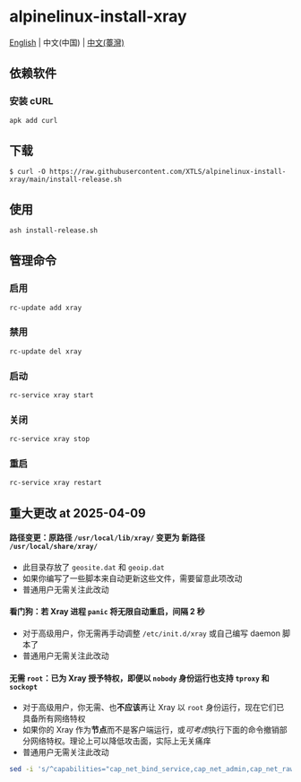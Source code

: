 # alpinelinux-install-xray

[English](README.md) | 中文(中国) | [中文(薹灣)](README_zh-tw.md)

## 依赖软件

### 安装 cURL

```sh
apk add curl
```

## 下载

```
$ curl -O https://raw.githubusercontent.com/XTLS/alpinelinux-install-xray/main/install-release.sh
```

## 使用

```sh
ash install-release.sh
```

## 管理命令

### 启用

```sh
rc-update add xray
```

### 禁用

```sh
rc-update del xray
```

### 启动

```sh
rc-service xray start
```

### 关闭

```sh
rc-service xray stop
```

### 重启

```sh
rc-service xray restart
```

## 重大更改 at 2025-04-09

#### 路径变更：原路径 `/usr/local/lib/xray/` 变更为 新路径 `/usr/local/share/xray/`

- 此目录存放了 `geosite.dat` 和 `geoip.dat`
- 如果你编写了一些脚本来自动更新这些文件，需要留意此项改动
- 普通用户无需关注此改动

#### 看门狗：若 Xray 进程 `panic` 将无限自动重启，间隔 2 秒

- 对于高级用户，你无需再手动调整 `/etc/init.d/xray` 或自己编写 daemon 脚本了
- 普通用户无需关注此改动

#### 无需 `root`：已为 Xray 授予特权，即便以 `nobody` 身份运行也支持 `tproxy` 和 `sockopt`

- 对于高级用户，你无需、也**不应该**再让 Xray 以 `root` 身份运行，现在它们已具备所有网络特权
- 如果你的 Xray 作为**节点**而不是客户端运行，或*可考虑*执行下面的命令撤销部分网络特权。理论上可以降低攻击面，实际上无关痛痒
- 普通用户无需关注此改动

```sh
sed -i 's/^capabilities="cap_net_bind_service,cap_net_admin,cap_net_raw"$/capabilities="cap_net_bind_service"/g' /etc/init.d/xray
```
